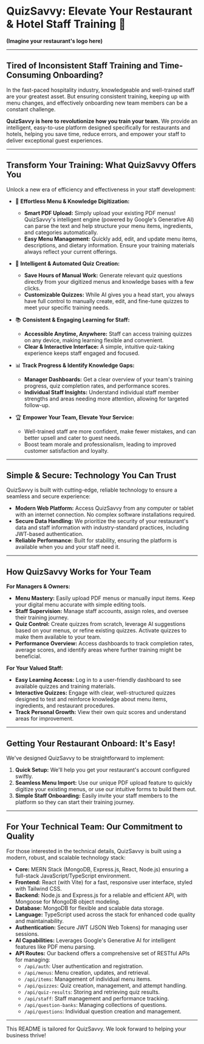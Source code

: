 # QuizSavvy: Elevate Your Restaurant & Hotel Staff Training 🚀

**(Imagine your restaurant's logo here)**

---

## Tired of Inconsistent Staff Training and Time-Consuming Onboarding?

In the fast-paced hospitality industry, knowledgeable and well-trained staff are your greatest asset. But ensuring consistent training, keeping up with menu changes, and effectively onboarding new team members can be a constant challenge.

**QuizSavvy is here to revolutionize how you train your team.** We provide an intelligent, easy-to-use platform designed specifically for restaurants and hotels, helping you save time, reduce errors, and empower your staff to deliver exceptional guest experiences.

---

## Transform Your Training: What QuizSavvy Offers You

Unlock a new era of efficiency and effectiveness in your staff development:

- 🌟 **Effortless Menu & Knowledge Digitization:**

  - **Smart PDF Upload:** Simply upload your existing PDF menus! QuizSavvy's intelligent engine (powered by Google's Generative AI) can parse the text and help structure your menu items, ingredients, and categories automatically.
  - **Easy Menu Management:** Quickly add, edit, and update menu items, descriptions, and dietary information. Ensure your training materials always reflect your current offerings.

- 🧠 **Intelligent & Automated Quiz Creation:**

  - **Save Hours of Manual Work:** Generate relevant quiz questions directly from your digitized menus and knowledge bases with a few clicks.
  - **Customizable Quizzes:** While AI gives you a head start, you always have full control to manually create, edit, and fine-tune quizzes to meet your specific training needs.

- 📚 **Consistent & Engaging Learning for Staff:**

  - **Accessible Anytime, Anywhere:** Staff can access training quizzes on any device, making learning flexible and convenient.
  - **Clear & Interactive Interface:** A simple, intuitive quiz-taking experience keeps staff engaged and focused.

- 📊 **Track Progress & Identify Knowledge Gaps:**

  - **Manager Dashboards:** Get a clear overview of your team's training progress, quiz completion rates, and performance scores.
  - **Individual Staff Insights:** Understand individual staff member strengths and areas needing more attention, allowing for targeted follow-up.

- 🏆 **Empower Your Team, Elevate Your Service:**
  - Well-trained staff are more confident, make fewer mistakes, and can better upsell and cater to guest needs.
  - Boost team morale and professionalism, leading to improved customer satisfaction and loyalty.

---

## Simple & Secure: Technology You Can Trust

QuizSavvy is built with cutting-edge, reliable technology to ensure a seamless and secure experience:

- **Modern Web Platform:** Access QuizSavvy from any computer or tablet with an internet connection. No complex software installations required.
- **Secure Data Handling:** We prioritize the security of your restaurant's data and staff information with industry-standard practices, including JWT-based authentication.
- **Reliable Performance:** Built for stability, ensuring the platform is available when you and your staff need it.

---

## How QuizSavvy Works for Your Team

**For Managers & Owners:**

- **Menu Mastery:** Easily upload PDF menus or manually input items. Keep your digital menu accurate with simple editing tools.
- **Staff Supervision:** Manage staff accounts, assign roles, and oversee their training journey.
- **Quiz Control:** Create quizzes from scratch, leverage AI suggestions based on your menus, or refine existing quizzes. Activate quizzes to make them available to your team.
- **Performance Overview:** Access dashboards to track completion rates, average scores, and identify areas where further training might be beneficial.

**For Your Valued Staff:**

- **Easy Learning Access:** Log in to a user-friendly dashboard to see available quizzes and training materials.
- **Interactive Quizzes:** Engage with clear, well-structured quizzes designed to test and reinforce knowledge about menu items, ingredients, and restaurant procedures.
- **Track Personal Growth:** View their own quiz scores and understand areas for improvement.

---

## Getting Your Restaurant Onboard: It's Easy!

We've designed QuizSavvy to be straightforward to implement:

1.  **Quick Setup:** We'll help you get your restaurant's account configured swiftly.
2.  **Seamless Menu Import:** Use our unique PDF upload feature to quickly digitize your existing menus, or use our intuitive forms to build them out.
3.  **Simple Staff Onboarding:** Easily invite your staff members to the platform so they can start their training journey.

---

## For Your Technical Team: Our Commitment to Quality

For those interested in the technical details, QuizSavvy is built using a modern, robust, and scalable technology stack:

- **Core:** MERN Stack (MongoDB, Express.js, React, Node.js) ensuring a full-stack JavaScript/TypeScript environment.
- **Frontend:** React (with Vite) for a fast, responsive user interface, styled with Tailwind CSS.
- **Backend:** Node.js and Express.js for a reliable and efficient API, with Mongoose for MongoDB object modeling.
- **Database:** MongoDB for flexible and scalable data storage.
- **Language:** TypeScript used across the stack for enhanced code quality and maintainability.
- **Authentication:** Secure JWT (JSON Web Tokens) for managing user sessions.
- **AI Capabilities:** Leverages Google's Generative AI for intelligent features like PDF menu parsing.
- **API Routes:** Our backend offers a comprehensive set of RESTful APIs for managing:
  - `/api/auth`: User authentication and registration.
  - `/api/menus`: Menu creation, updates, and retrieval.
  - `/api/items`: Management of individual menu items.
  - `/api/quizzes`: Quiz creation, management, and attempt handling.
  - `/api/quiz-results`: Storing and retrieving quiz results.
  - `/api/staff`: Staff management and performance tracking.
  - `/api/question-banks`: Managing collections of questions.
  - `/api/questions`: Individual question creation and management.

---

This README is tailored for QuizSavvy. We look forward to helping your business thrive!
